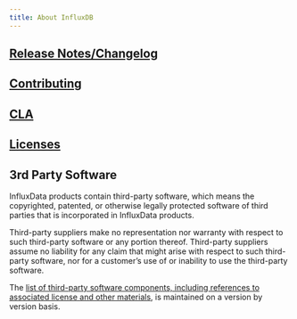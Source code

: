 ```yaml
---
title: About InfluxDB
---
```


## [Release Notes/Changelog](https://github.com/influxdata/influxdb/blob/master/CHANGELOG.md)

## [Contributing](https://github.com/influxdata/influxdb/blob/master/CONTRIBUTING.md)

## [CLA](https://influxdata.com/community/cla/)

## [Licenses](https://github.com/influxdata/influxdb/blob/master/LICENSE)

## 3rd Party Software
InfluxData products contain third-party software, which means the copyrighted, patented, or otherwise legally protected
software of third parties that is incorporated in InfluxData products.

Third-party suppliers make no representation nor warranty with respect to such third-party software or any portion thereof. 
Third-party suppliers assume no liability for any claim that might arise with respect to such third-party software, nor for a
customer’s use of or inability to use the third-party software. 

The [list of third-party software components, including references to associated license and other materials](https://github.com/influxdata/influxdb/blob/1.0/LICENSE_OF_DEPENDENCIES.md), is maintained on a version by version basis.
